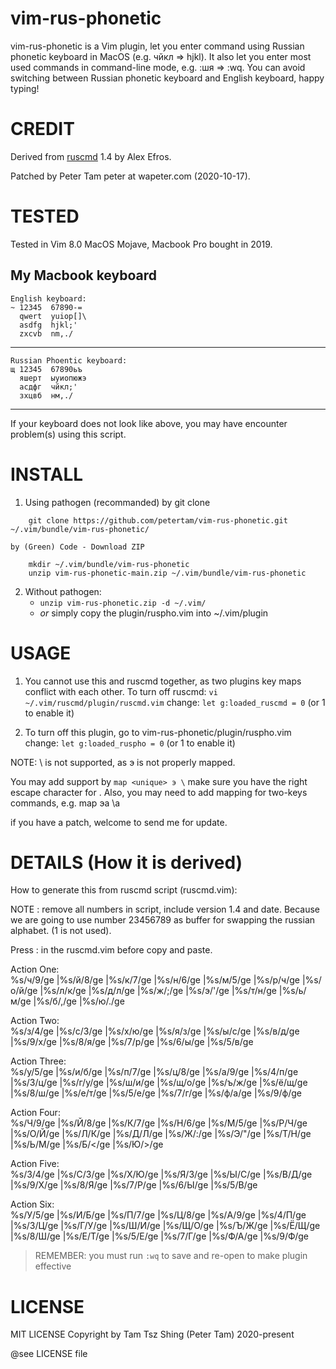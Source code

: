 # vim-rus-phonetic

vim-rus-phonetic is a Vim plugin, let you enter command  using Russian phonetic keyboard in MacOS (e.g. чйкл => hjkl). It also let you enter most used commands in command-line mode, e.g. :шя  => :wq.   You can avoid switching between Russian phonetic keyboard and English keyboard, happy typing!


# CREDIT

Derived from [ruscmd](https://www.vim.org/scripts/script.php?script_id=3885) 1.4 by Alex Efros.

Patched by Peter Tam peter at wapeter.com (2020-10-17).

# TESTED

Tested in Vim 8.0 MacOS Mojave, Macbook Pro bought in 2019. 

## My Macbook keyboard

```
English keyboard:
~ 12345  67890-=
  qwert  yuiop[]\
  asdfg  hjkl;'
  zxcvb  nm,./
```
--- 

```
Russian Phoentic keyboard:
щ 12345  67890ьъ
  яшерт  ыуиопюжэ
  асдфг  чйкл;'
  зхцвб  нм,./
```

---

If your keyboard does not look like above, you may
have encounter problem(s) using this script.


# INSTALL

1. Using pathogen (recommanded)
	by git clone
```
	git clone https://github.com/petertam/vim-rus-phonetic.git ~/.vim/bundle/vim-rus-phonetic/ 
```
	by (Green) Code - Download ZIP
```
	mkdir ~/.vim/bundle/vim-rus-phonetic
	unzip vim-rus-phonetic-main.zip ~/.vim/bundle/vim-rus-phonetic
```


2. Without pathogen:
	- ` unzip vim-rus-phonetic.zip -d ~/.vim/ `
	- *or* simply copy the plugin/ruspho.vim into ~/.vim/plugin


# USAGE

1. You cannot use this and ruscmd together, as two 
	plugins key maps conflict with each other.
	To turn off ruscmd: `vi ~/.vim/ruscmd/plugin/ruscmd.vim`
   change: `let g:loaded_ruscmd = 0`  (or 1 to enable it)

2. To turn off this plugin, go to vim-rus-phonetic/plugin/ruspho.vim  
	change: `let g:loaded_ruspho = 0` (or 1 to enable it)

NOTE: \ is not supported, as э is not properly mapped.

You may add support by `map <unique> э \`
make sure you have the right escape character for \.
Also, you may need to add mapping for two-keys commands, 
e.g. 
	map <unique> эа \a

if you have a patch, welcome to send me for update.


# DETAILS (How it is derived)

How to generate this from ruscmd script (ruscmd.vim):

NOTE : remove all numbers in script, include version 1.4
and date.  Because we are going to use number 23456789
as buffer for swapping the russian alphabet.
(1 is not used).

Press : in the ruscmd.vim before copy and paste.

Action One:   
		%s/ч/9/ge |%s/й/8/ge  |%s/к/7/ge  |%s/н/6/ge |%s/м/5/ge |%s/р/ч/ge  |%s/о/й/ge  |%s/л/к/ge  |%s/д/л/ge  |%s/ж/;/ge |%s/э/'/ge |%s/т/н/ge |%s/ь/м/ge |%s/б/,/ge |%s/ю/./ge

Action Two:   
		%s/з/4/ge |%s/с/3/ge |%s/х/ю/ge |%s/я/з/ge |%s/ы/с/ge |%s/в/д/ge |%s/9/х/ge |%s/8/я/ge |%s/7/р/ge |%s/6/ы/ge |%s/5/в/ge

Action Three:   
		%s/у/5/ge |%s/и/б/ge |%s/п/7/ge |%s/ц/8/ge |%s/а/9/ge |%s/4/п/ge |%s/3/ц/ge |%s/г/у/ge |%s/ш/и/ge |%s/щ/о/ge |%s/ъ/ж/ge |%s/ё/щ/ge |%s/8/ш/ge |%s/е/т/ge |%s/5/е/ge |%s/7/г/ge |%s/ф/а/ge |%s/9/ф/ge

Action Four:   
		%s/Ч/9/ge |%s/Й/8/ge  |%s/К/7/ge  |%s/Н/6/ge |%s/М/5/ge |%s/Р/Ч/ge  |%s/О/Й/ge  |%s/Л/К/ge  |%s/Д/Л/ge  |%s/Ж/:/ge |%s/Э/"/ge |%s/Т/Н/ge |%s/Ь/М/ge |%s/Б/</ge |%s/Ю/>/ge

Action Five:   
		%s/З/4/ge |%s/С/3/ge |%s/Х/Ю/ge |%s/Я/З/ge |%s/Ы/С/ge |%s/В/Д/ge |%s/9/Х/ge |%s/8/Я/ge |%s/7/Р/ge |%s/6/Ы/ge |%s/5/В/ge

Action Six:   
		%s/У/5/ge |%s/И/Б/ge |%s/П/7/ge |%s/Ц/8/ge |%s/А/9/ge |%s/4/П/ge |%s/3/Ц/ge |%s/Г/У/ge |%s/Ш/И/ge |%s/Щ/О/ge |%s/Ъ/Ж/ge |%s/Ё/Щ/ge |%s/8/Ш/ge |%s/Е/Т/ge |%s/5/Е/ge |%s/7/Г/ge |%s/Ф/А/ge |%s/9/Ф/ge

> REMEMBER: you must run `:wq` to save and re-open to make plugin effective


# LICENSE

MIT LICENSE 
Copyright by Tam Tsz Shing (Peter Tam) 2020-present

@see LICENSE file

